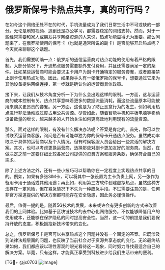 # 俄罗斯保号卡热点共享，真的可行吗？

在如今这个网络无处不在的时代，手机流量成为了我们日常生活中不可或缺的一部分。无论是刷短视频、追剧还是办公学习，都需要稳定的网络支持。然而，对于一些经常需要和家人或朋友共享网络资源的人来说，热点功能显得尤为重要。那么问题来了，在俄罗斯使用的保号卡（也就是通常所说的副卡）是否能够开启热点呢？今天就来聊聊这个话题。

首先，我们需要明确一点：俄罗斯的通信运营商对热点功能的使用有着严格的限制。大部分情况下，开通热点服务需要额外支付费用，并且还需要满足一定的条件。比如某些运营商可能会要求主卡用户为副卡开通特定的服务套餐，或者直接禁止副卡使用热点功能。因此，如果你手头有一张俄罗斯的保号卡，想要通过它来为其他设备提供网络连接，第一步就是确认你的运营商具体政策。

接下来，让我们从技术角度分析一下为什么会出现这样的限制。一方面，这与运营商的成本控制有关。热点共享意味着更多的数据流量消耗，而这些流量原本可能被用来购买更昂贵的套餐。另一方面，这也是为了防止恶意行为的发生，例如利用热点进行非法活动或过度占用公共资源。尽管如此，随着智能手机和平板电脑等移动设备数量的增长，越来越多的人开始关注如何更高效地利用现有的流量资源。

那么，面对这样的限制，有没有什么解决办法呢？答案是肯定的。首先，你可以尝试联系运营商客服，询问是否有可能单独为你的保号卡开通热点服务。虽然成功率取决于具体的运营商以及个人情况，但有时候客服人员会给出一些灵活的解决方案。其次，也可以考虑更换运营商，选择那些对副卡更加友好的服务商。当然，在做决定之前一定要仔细比较各家公司提供的资费方案和服务条款，确保符合自己的需求。

除了上述方法之外，还有一些小技巧可以帮助你在一定程度上实现热点共享的目的。例如，如果有多张SIM卡，可以将其中一张设置为主卡负责上网，另一张作为备用卡用于通话或其他用途；再比如，利用第三方软件创建虚拟热点，虽然这种方法存在一定风险，但在紧急情况下不失为一种应急手段。不过需要注意的是，任何非官方渠道提供的解决方案都可能存在安全隐患，因此务必谨慎操作。

最后，值得一提的是，随着5G技术的发展，未来或许会有更多创新的方式来改善我们的上网体验。比如基于区块链技术的去中心化网络服务，不仅能够降低用户的使用成本，还能够在保护隐私的同时提高安全性。当然，这一切的前提是我们要保持开放的态度，积极拥抱新技术带来的变化。

总之，俄罗斯保号卡是否可以共享热点这个问题并没有一个固定的答案。它既涉及到法律法规层面的问题，也反映了当前社会对于资源共享态度的变化。无论最终结果如何，我们都应该以理性客观的眼光看待这一现象，同时努力寻找最适合自己的解决方案。毕竟，只有这样，才能真正享受到科技进步给我们生活带来的便利。

[TG💪+ @jx0703 ![Image](https://github.com/user-attachments/assets/dbca1d08-cadb-493c-b0ec-ad6f7a83f270)]